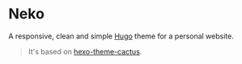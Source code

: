 # Neko

A responsive, clean and simple [Hugo](https://gohugo.io/) theme for a personal website.

> It's based on [hexo-theme-cactus](https://github.com/probberechts/hexo-theme-cactus).